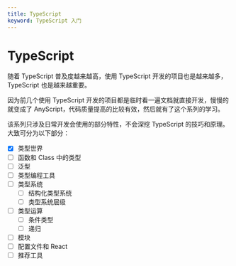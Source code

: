 ```yaml
---
title: TypeScript
keyword: TypeScript 入门
---
```


# TypeScript

随着 TypeScript 普及度越来越高，使用 TypeScript 开发的项目也是越来越多，TypeScript 也是越来越重要。

因为前几个使用 TypeScript 开发的项目都是临时看一遍文档就直接开发，慢慢的就变成了 AnyScript，代码质量提高的比较有效，然后就有了这个系列的学习。

该系列只涉及日常开发会使用的部分特性，不会深挖 TypeScript 的技巧和原理。大致可分为以下部分：

- [x] 类型世界
- [ ] 函数和 Class 中的类型
- [ ] 泛型
- [ ] 类型编程工具
- [ ] 类型系统
  - [ ] 结构化类型系统
  - [ ] 类型系统层级
- [ ] 类型运算
  - [ ] 条件类型
  - [ ] 递归
- [ ] 模块
- [ ] 配置文件和 React
- [ ] 推荐工具
